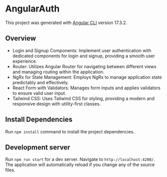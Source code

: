 # AngularAuth

This project was generated with [Angular CLI](https://github.com/angular/angular-cli) version 17.3.2.

## Overview
- Login and Signup Components: Implement user authentication with dedicated components for login and signup, providing a smooth user experience.
- Router: Utilizes Angular Router for navigating between different views and managing routing within the application.
- NgRx for State Management: Employs NgRx to manage application state predictably and effectively.
- React Form with Validators: Manages form inputs and applies validators to ensure valid user input.
- Tailwind CSS: Uses Tailwind CSS for styling, providing a modern and responsive design with utility-first classes.

## Install Dependencies

Run `npm install` command to install the project dependencies.

## Development server

Run `npm run start` for a dev server. Navigate to `http://localhost:4200/`. The application will automatically reload if you change any of the source files.
